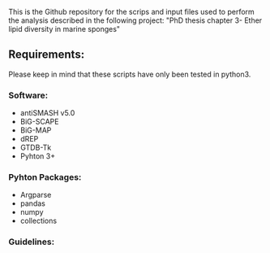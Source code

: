 This is the Github repository for the scrips and input files used to perform the analysis described in the following project: "PhD thesis chapter 3- Ether lipid diversity in marine sponges"

## Requirements:

Please keep in mind that these scripts have only been tested in python3.

### Software:

- antiSMASH v5.0
- BiG-SCAPE
- BiG-MAP
- dREP
- GTDB-Tk
- Pyhton 3+

### Pyhton Packages:

- Argparse
- pandas
- numpy
- collections


### Guidelines:

